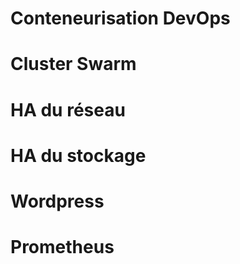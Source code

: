 # Conteneurisation DevOps

# Cluster Swarm


# HA du réseau

# HA du stockage

# Wordpress

# Prometheus
